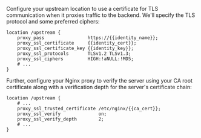 Configure your upstream location to use a certificate for TLS communication when it proxies traffic to the backend. We'll specify the TLS protocol and some preferred ciphers:

```nginx
location /upstream {
    proxy_pass                https://{{identity_name}};
    proxy_ssl_certificate     {{identity_cert}};
    proxy_ssl_certificate_key {{identity_key}};
    proxy_ssl_protocols       TLSv1.2 TLSv1.3;
    proxy_ssl_ciphers         HIGH:!aNULL:!MD5;
    # ...
}
```

Further, configure your Nginx proxy to verify the server using your CA root certificate along with a verification depth for the server's certificate chain:

```nginx
location /upstream {
    # ...
    proxy_ssl_trusted_certificate /etc/nginx/{{ca_cert}};
    proxy_ssl_verify              on;
    proxy_ssl_verify_depth        2;
    # ...
}
```
